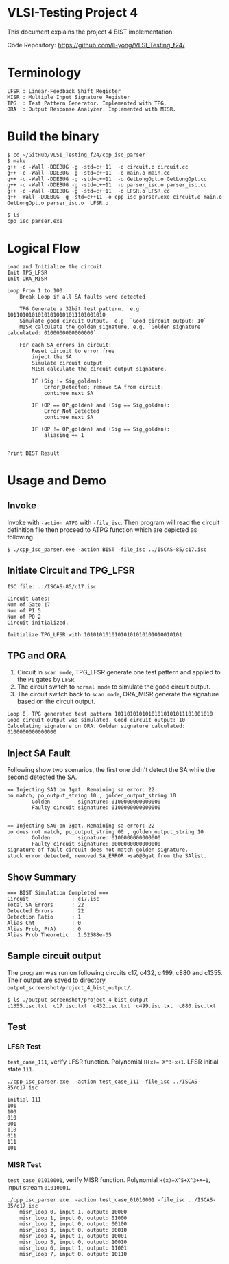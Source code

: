 # VLSI-Testing Project 4

This document explains the project 4 BIST implementation. 

Code Repository: https://github.com/li-yong/VLSI_Testing_f24/

# Terminology
```
LFSR : Linear-Feedback Shift Register
MISR : Multiple Input Signature Register
TPG  : Test Pattern Generator. Implemented with TPG.
ORA  : Output Response Analyzer. Implemented with MISR.
```

# Build the binary

```
$ cd ~/GitHub/VLSI_Testing_f24/cpp_isc_parser
$ make
g++ -c -Wall -DDEBUG -g -std=c++11  -o circuit.o circuit.cc
g++ -c -Wall -DDEBUG -g -std=c++11  -o main.o main.cc
g++ -c -Wall -DDEBUG -g -std=c++11  -o GetLongOpt.o GetLongOpt.cc
g++ -c -Wall -DDEBUG -g -std=c++11  -o parser_isc.o parser_isc.cc
g++ -c -Wall -DDEBUG -g -std=c++11  -o LFSR.o LFSR.cc
g++ -Wall -DDEBUG -g -std=c++11 -o cpp_isc_parser.exe circuit.o main.o GetLongOpt.o parser_isc.o  LFSR.o  

$ ls 
cpp_isc_parser.exe
```


# Logical Flow
```  
Load and Initialize the circuit.
Init TPG_LFSR
Init ORA_MISR

Loop From 1 to 100:
	Break Loop if all SA faults were detected

	TPG Generate a 32bit test pattern.  e.g 10110101010101010101011101001010
	Simulate good circuit Output.  e.g  `Good circuit output: 10`
	MISR calculate the golden_signature. e.g. `Golden signature calculated: 0100000000000000`

	For each SA errors in circuit:
		Reset circuit to error free
		inject the SA
		Simulate circuit output
		MISR calculate the circuit output signature. 

		IF (Sig != Sig_golden):
			Error_Detected; remove SA from circuit; 
			continue next SA

		IF (OP == OP_golden) and (Sig == Sig_golden):
			Error_Not_Detected
			continue next SA
		
		IF (OP != OP_golden) and (Sig == Sig_golden):
			aliasing += 1

	
Print BIST Result
```			



# Usage and Demo
## Invoke

Invoke with `-action ATPG` with `-file_isc`. Then program will read the circuit definition file then proceed to ATPG function which are depicted as following.

```
$ ./cpp_isc_parser.exe -action BIST -file_isc ../ISCAS-85/c17.isc 
```

## Initiate Circuit and TPG_LFSR
```
ISC file: ../ISCAS-85/c17.isc

Circuit Gates:
Num of Gate 17
Num of PI 5
Num of PO 2
Circuit initialized.

Initialize TPG_LFSR with 10101010101010101010101010010101

```

## TPG and ORA
1. Circuit in `scan mode`, TPG_LFSR generate one test pattern and applied to the `PI` gates by `LFSR`.
2. The circuit switch to `normal mode` to simulate the good circuit output.
3. The circuit switch back to `scan mode`, ORA_MISR generate the signature based on the circuit output.
```
Loop 0, TPG generated test pattern 10110101010101010101011101001010
Good circuit output was simulated. Good circuit output: 10
Calculating signature on ORA. Golden signature calculated: 0100000000000000
```

## Inject SA Fault 
Following show two scenarios, the first one didn't detect the SA while the second detected the SA.
```
== Injecting SA1 on 1gat. Remaining sa error: 22
po match, po_output_string 10 , golden_output_string 10
        Golden         signature: 0100000000000000
        Faulty circuit signature: 0100000000000000


== Injecting SA0 on 3gat. Remaining sa error: 22
po does not match, po_output_string 00 , golden_output_string 10
        Golden         signature: 0100000000000000
        Faulty circuit signature: 0000000000000000
signature of fault circuit does not match golden signature.
stuck error detected, removed SA_ERROR >sa0@3gat from the SAlist.

```
## Show Summary

```
=== BIST Simulation Completed ===
Circuit              : c17.isc
Total SA Errors      : 22
Detected Errors      : 22
Detection Ratio      : 1
Alias Cnt            : 0
Alias Prob, P(A)     : 0
Alias Prob Theoretic : 1.52588e-05
```


## Sample circuit output
The program was run on following circuits c17, c432, c499, c880 and c1355. Their output are saved to directory `output_screenshot/project_4_bist_output/`.

```
$ ls ./output_screenshot/project_4_bist_output
c1355.isc.txt  c17.isc.txt  c432.isc.txt  c499.isc.txt  c880.isc.txt
```



## Test
### LFSR Test
`test_case_111`, verify LFSR function. Polynomial `H(x)= X^3+x+1`. LFSR initial state `111`.

```
./cpp_isc_parser.exe  -action test_case_111 -file_isc ../ISCAS-85/c17.isc

initial 111
101
100
010
001
110
011
111
101
```

### MISR Test
`test_case_01010001`, verify MISR function. Polynomial `H(x)=X^5+X^3+X+1`, input stream `01010001`.

```
./cpp_isc_parser.exe  -action test_case_01010001 -file_isc ../ISCAS-85/c17.isc
	misr_loop 0, input 1, output: 10000
	misr_loop 1, input 0, output: 01000
	misr_loop 2, input 0, output: 00100
	misr_loop 3, input 0, output: 00010
	misr_loop 4, input 1, output: 10001
	misr_loop 5, input 0, output: 10010
	misr_loop 6, input 1, output: 11001
	misr_loop 7, input 0, output: 10110

```

